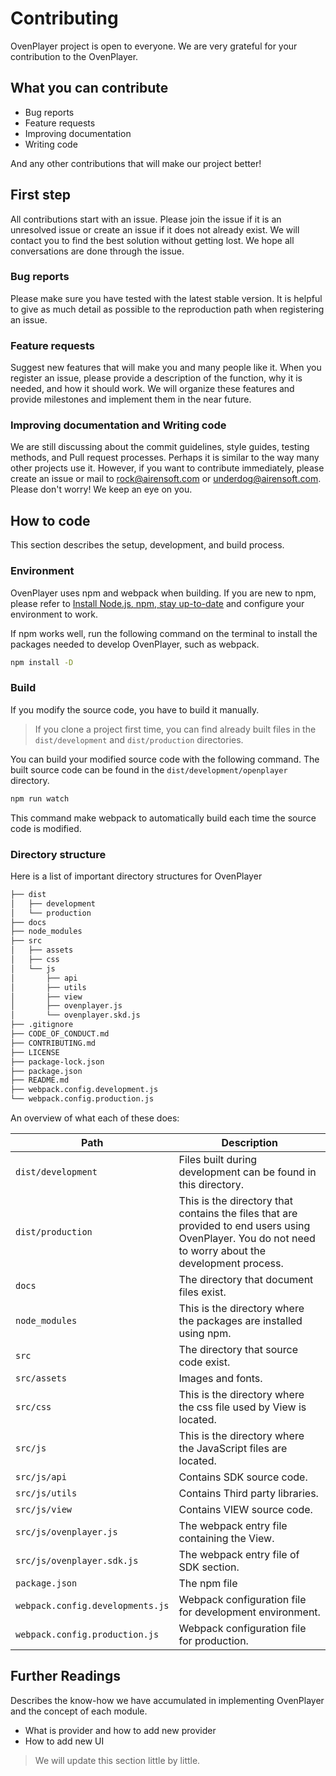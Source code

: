 # Contributing

OvenPlayer project is open to everyone. We are very grateful for your contribution to the OvenPlayer.

## What you can contribute

- Bug reports
- Feature requests
- Improving documentation
- Writing code

And any other contributions that will make our project better!

## First step

All contributions start with an issue. Please join the issue if it is an unresolved issue or create an issue if it does not already exist. We will contact you to find the best solution without getting lost. We hope all conversations are done through the issue.

### Bug reports

Please make sure you have tested with the latest stable version. It is helpful to give as much detail as possible to the reproduction path when registering an issue.

### Feature requests

Suggest new features that will make you and many people like it. When you register an issue, please provide a description of the function, why it is needed, and how it should work. We will organize these features and provide milestones and implement them in the near future.

### Improving documentation and Writing code

We are still discussing about the commit guidelines, style guides, testing methods, and Pull request processes. Perhaps it is similar to the way many other projects use it. However, if you want to contribute immediately, please create an issue or mail to rock@airensoft.com or underdog@airensoft.com. Please don't worry! We keep an eye on you.

## How to code

This section describes the setup, development, and build process.

###  Environment

OvenPlayer uses npm and webpack when building. If you are new to npm, please refer to [Install Node.js, npm, stay up-to-date](https://www.npmjs.com/get-npm) and configure your environment to work.

If npm works well, run the following command on the terminal to install the packages needed to develop OvenPlayer, such as webpack.

```bash
npm install -D
```

### Build

If you modify the source code, you have to build it manually.

> If you clone a project first time,  you can find already built files in the `dist/development` and `dist/production` directories.

You can build your modified source code with the following command. The built source code can be found in the `dist/development/openplayer` directory.

```bash
npm run watch
```
This command make webpack to automatically build each time the source code is modified.


### Directory structure

Here is a list of important directory structures for OvenPlayer

```bash
├── dist
│   ├── development
│   └── production
├── docs
├── node_modules
├── src
│   ├── assets
│   ├── css
│   └── js
│       ├── api
│       ├── utils
│       ├── view
│       ├── ovenplayer.js
│       └── ovenplayer.skd.js
├── .gitignore
├── CODE_OF_CONDUCT.md
├── CONTRIBUTING.md
├── LICENSE
├── package-lock.json
├── package.json
├── README.md
├── webpack.config.development.js
└── webpack.config.production.js
```
An overview of what each of these does:

|Path|Description
| --- | --- |
|`dist/development`|Files built during development can be found in this directory.|
|`dist/production`|This is the directory that contains the files that are provided to end users using OvenPlayer. You do not need to worry about the development process.|
|`docs`|The directory that document files exist.|
|`node_modules`|This is the directory where the packages are installed using npm.|
|`src`|The directory that source code exist.|
|`src/assets`|Images and fonts.|
|`src/css`|This is the directory where the css file used by View is located.|
|`src/js`|This is the directory where the JavaScript files are located.|
|`src/js/api`|Contains SDK source code.|
|`src/js/utils`|Contains Third party libraries.|
|`src/js/view`|Contains VIEW source code.|
|`src/js/ovenplayer.js`|The webpack entry file containing the View.|
|`src/js/ovenplayer.sdk.js`|The webpack entry file of SDK section.|
|`package.json`|The npm file|
|`webpack.config.developments.js`|Webpack configuration file for development environment.|
|`webpack.config.production.js`|Webpack configuration file for production.|

## Further Readings 

Describes the know-how we have accumulated in implementing OvenPlayer and the concept of each module.

- What is provider and how to add new provider
- How to add new UI

> We will update this section little by little.
